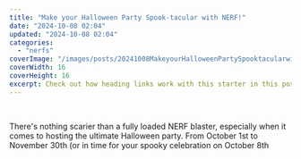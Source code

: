 ```yaml
---
title: "Make your Halloween Party Spook-tacular with NERF!"
date: "2024-10-08 02:04"
updated: "2024-10-08 02:04"
categories:
  - "nerfs"
coverImage: "/images/posts/20241008MakeyourHalloweenPartySpooktacularwithNERF_1.jpg"
coverWidth: 16
coverHeight: 16
excerpt: Check out how heading links work with this starter in this post.
---
```


<script>
  import { base } from '$app/paths';
</script>


<img class="inline object-contain w-full my-4" src="{base}/images/posts/20241008MakeyourHalloweenPartySpooktacularwithNERF_2.jpg" alt="" style="aspect-ratio: 16 / 16;" width="16" height="16">


There's nothing scarier than a fully loaded NERF blaster, especially when it comes to hosting the ultimate Halloween party. From October 1st to November 30th (or in time for your spooky celebration on October 8th